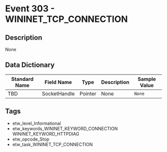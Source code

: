 # Event 303 - WININET_TCP_CONNECTION

## Description
None

## Data Dictionary
|Standard Name|Field Name|Type|Description|Sample Value|
|---|---|---|---|---|
|TBD|SocketHandle|Pointer|None|`None`|

## Tags
* etw_level_Informational
* etw_keywords_WININET_KEYWORD_CONNECTION WININET_KEYWORD_HTTPDIAG
* etw_opcode_Stop
* etw_task_WININET_TCP_CONNECTION